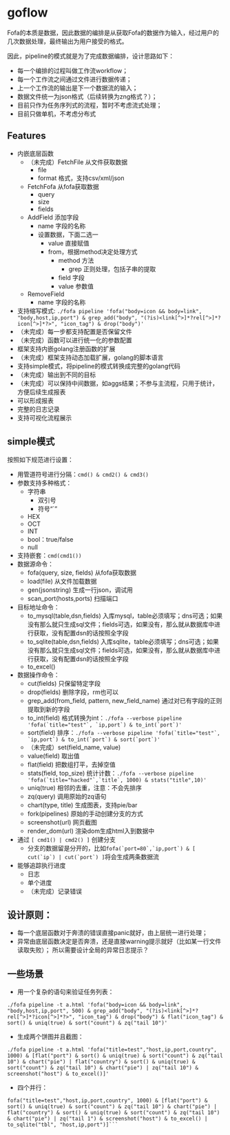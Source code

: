 # goflow

Fofa的本质是数据，因此数据的编排是从获取Fofa的数据作为输入，经过用户的几次数据处理，最终输出为用户接受的格式。

因此，pipeline的模式就是为了完成数据编排，设计思路如下：
-   每一个编排的过程叫做工作流workflow；
-   每一个工作流之间通过文件进行数据传递；
-   上一个工作流的输出是下一个数据流的输入；
-   数据文件统一为json格式（后续转换为zng格式？）；
-   目前只作为任务序列式的流程，暂时不考虑流式处理；
-   目前只做单机，不考虑分布式

## Features
-   内嵌底层函数
    -   （未完成）FetchFile 从文件获取数据
        -   file
        -   format 格式，支持csv/xml/json
    -   FetchFofa 从fofa获取数据
        -   query
        -   size
        -   fields
    -   AddField 添加字段
        -   name 字段的名称
        -   设置数据，下面二选一
            -   value 直接赋值
            -   from，根据method决定处理方式
                -   method 方法
                    -   grep 正则处理，包括子串的提取
                -   field 字段
                -   value 参数值
    -   RemoveField
        -   name 字段的名称
-   支持缩写模式: ```./fofa pipeline 'fofa("body=icon && body=link", "body,host,ip,port") & grep_add("body", "(?is)<link[^>]*?rel[^>]*?icon[^>]*?>", "icon_tag") & drop("body")'```
-   （未完成）每一步都支持配置是否保留文件
-   （未完成）函数可以进行统一化的参数配置
-   框架支持内嵌golang注册函数的扩展
-   （未完成）框架支持动态加载扩展，golang的脚本语言
-   支持simple模式，将pipeline的模式转换成完整的golang代码
-   （未完成）输出到不同的目标
-   （未完成）可以保持中间数据，如aggs结果；不参与主流程，只用于统计，方便后续生成报表
-   可以形成报表
-   完整的日志记录
-   支持可视化流程展示

## simple模式

按照如下规范进行设置：
-   用管道符号进行分隔：```cmd() & cmd2() & cmd3()```
-   参数支持多种格式：
    -   字符串
        -   双引号
        -   符号“`”
    -   HEX
    -   OCT
    -   INT
    -   bool：true/false
    -   null
-   支持嵌套：```cmd(cmd1())```
-   数据源命令：
    -   fofa(query, size, fields) 从fofa获取数据
    -   load(file) 从文件加载数据
    -   gen(jsonstring) 生成一行json，调试用
    -   scan_port(hosts,ports) 扫描端口
-   目标地址命令：
    -   to_mysql(table,dsn,fields) 入库mysql，table必须填写；dns可选；如果没有那么就只生成sql文件；fields可选，如果没有，那么就从数据库中进行获取，没有配置dsn的话按照全字段
    -   to_sqlite(table,dsn,fields) 入库sqlite，table必须填写；dns可选；如果没有那么就只生成sql文件；fields可选，如果没有，那么就从数据库中进行获取，没有配置dsn的话按照全字段
    -   to_excel()
-   数据操作命令：
    -   cut(fields) 只保留特定字段
    -   drop(fields) 删除字段，rm也可以
    -   grep_add(from_field, pattern, new_field_name) 通过对已有字段的正则提取到新的字段
    -   to_int(field) 格式转换为int：```./fofa --verbose pipeline 'fofa(`title="test"`, `ip,port`) & to_int(`port`)'```
    -   sort(field) 排序：```./fofa --verbose pipeline 'fofa(`title="test"`, `ip,port`) & to_int(`port`) & sort(`port`)'```
    -   （未完成）set(field_name, value)
    -   value(field) 取出值
    -   flat(field) 把数组打平，去掉空值
    -   stats(field, top_size) 统计计数：```./fofa --verbose pipeline 'fofa(`title="hacked"`,`title`, 1000) & stats("title",10)'```
    -   uniq(true) 相邻的去重，注意：不会先排序
    -   zq(query) 调用原始的zq语句
    -   chart(type, title) 生成图表，支持pie/bar
    -   fork(pipelines) 原始的手动创建分支的方式
    -   screenshot(url) 网页截图
    -   render_dom(url) 渲染dom生成html入到数据中
-   通过 ```[ cmd1() | cmd2() ]``` 创建分支
    -   分支的数据留是分开的，比如```fofa(`port=80`,`ip,port`) & [ cut(`ip`) | cut(`port`) ]```将会生成两条数据流
-   能够追踪执行进度
    -   日志
    -   单个进度
    -   （未完成）记录错误

## 设计原则：
-   每一个底层函数对于奔溃的错误直接panic就好，由上层统一进行处理；
-   异常由底层函数决定是否奔溃，还是直接warning提示就好（比如某一行文件读取失败）； 所以需要设计全局的异常日志提示？

## 一些场景

-   用一个复杂的语句来验证任务列表：
```
./fofa pipeline -t a.html 'fofa("body=icon && body=link", "body,host,ip,port", 500) & grep_add("body", "(?is)<link[^>]*?rel[^>]*?icon[^>]*?>", "icon_tag") & drop("body") & flat("icon_tag") & sort() & uniq(true) & sort("count") & zq("tail 10")'
```

-   生成两个饼图并且截图：
```
./fofa pipeline -t a.html 'fofa("title=test","host,ip,port,country", 1000) & [flat("port") & sort() & uniq(true) & sort("count") & zq("tail 10") & chart("pie") | flat("country") & sort() & uniq(true) & sort("count") & zq("tail 10") & chart("pie") | zq("tail 10") & screenshot("host") & to_excel()]'
```

-   四个并行：
```
fofa("title=test","host,ip,port,country", 1000) & [flat("port") & sort() & uniq(true) & sort("count") & zq("tail 10") & chart("pie") | flat("country") & sort() & uniq(true) & sort("count") & zq("tail 10") & chart("pie") | zq("tail 1") & screenshot("host") & to_excel() | to_sqlite("tbl", "host,ip,port")]```